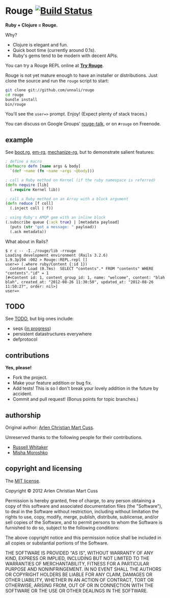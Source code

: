 # Rouge [![Build Status](https://secure.travis-ci.org/unnali/rouge.png)](http://travis-ci.org/unnali/rouge)

**Ruby + Clojure = Rouge.**

Why?

* Clojure is elegant and fun.
* Quick boot time (currently around 0.1s).
* Ruby's gems tend to be modern with decent APIs.

You can try a Rouge REPL online at **[Try Rouge](http://try.rouge.io)**.

Rouge is not yet mature enough to have an installer or distributions.  Just
clone the source and run the `rouge` script to start:

``` bash
git clone git://github.com/unnali/rouge
cd rouge
bundle install
bin/rouge
```

You'll see the `user=>` prompt.  Enjoy!  (Expect plenty of stack traces.)

You can discuss on Google Groups' [rouge-talk](https://groups.google.com/forum/#!forum/rouge-talk),
or on `#rouge` on Freenode.

## example

See [boot.rg](https://github.com/unnali/rouge/blob/master/lib/boot.rg),
[em-rg](https://github.com/unnali/em-rg),
[mechanize-rg](https://github.com/unnali/mechanize-rg), but to demonstrate
salient features:

``` clojure
; define a macro
(defmacro defn [name args & body]
  `(def ~name (fn ~name ~args ~@body)))

; call a Ruby method on Kernel (if the ruby namespace is referred)
(defn require [lib]
  (.require Kernel lib))

; call a Ruby method on an Array with a block argument
(defn reduce [f coll]
  (.inject coll | f))

; using Ruby's AMQP gem with an inline block
(.subscribe queue {:ack true} | [metadata payload]
  (puts (str "got a message: " payload))
  (.ack metadata))
```

What about in Rails?

```
$ r c -- -I../rouge/lib -rrouge
Loading development environment (Rails 3.2.6)
1.9.3p194 :002 > Rouge::REPL.repl []
user=> (.where ruby/Content {:id 1})
  Content Load (0.7ms)  SELECT "contents".* FROM "contents" WHERE "contents"."id" = 1
[#<Content id: 1, content_group_id: 1, name: "welcome", content: "blah blah", created_at: "2012-08-26 11:30:50", updated_at: "2012-08-26 11:50:27", order: nil>]
user=>
```

## TODO

See [TODO](https://github.com/unnali/rouge/blob/master/misc/TODO), but big ones
include:

* seqs ([in progress](https://github.com/unnali/rouge/pull/3))
* persistent datastructures everywhere
* defprotocol

## contributions

**Yes, please!**

* Fork the project.
* Make your feature addition or bug fix.
* Add tests!  This is so I don't break your lovely addition in the future by accident.
* Commit and pull request!  (Bonus points for topic branches.)

## authorship

Original author: [Arlen Christian Mart Cuss](https://github.com/unnali).

Unreserved thanks to the following people for their contributions.

* [Russell Whitaker](https://github.com/russellwhitaker)
* [Misha Moroshko](https://github.com/moroshko)

## copyright and licensing

The [MIT license](http://opensource.org/licenses/MIT).

Copyright &copy; 2012 Arlen Christian Mart Cuss

Permission is hereby granted, free of charge, to any person obtaining a copy of
this software and associated documentation files (the "Software"), to deal in
the Software without restriction, including without limitation the rights to
use, copy, modify, merge, publish, distribute, sublicense, and/or sell copies
of the Software, and to permit persons to whom the Software is furnished to do
so, subject to the following conditions:

The above copyright notice and this permission notice shall be included in all
copies or substantial portions of the Software.

THE SOFTWARE IS PROVIDED "AS IS", WITHOUT WARRANTY OF ANY KIND, EXPRESS OR
IMPLIED, INCLUDING BUT NOT LIMITED TO THE WARRANTIES OF MERCHANTABILITY,
FITNESS FOR A PARTICULAR PURPOSE AND NONINFRINGEMENT. IN NO EVENT SHALL THE
AUTHORS OR COPYRIGHT HOLDERS BE LIABLE FOR ANY CLAIM, DAMAGES OR OTHER
LIABILITY, WHETHER IN AN ACTION OF CONTRACT, TORT OR OTHERWISE, ARISING FROM,
OUT OF OR IN CONNECTION WITH THE SOFTWARE OR THE USE OR OTHER DEALINGS IN THE
SOFTWARE.
